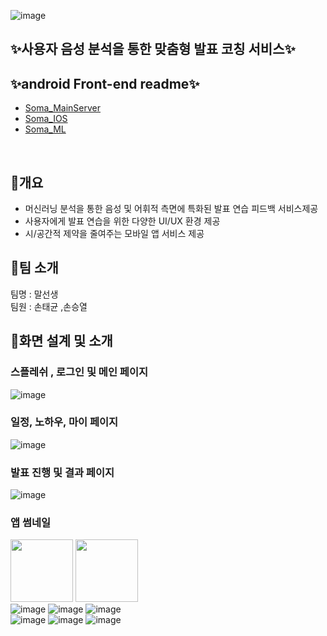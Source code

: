 ![image](/resource/speechteacher_logo.jpg)

## ✨사용자 음성 분석을 통한 맞춤형 발표 코칭 서비스✨

## ✨android Front-end readme✨
- [Soma_MainServer](https://git.swmgit.org/swm-12/12_swm48/soma_mainserver)
- [Soma_IOS](https://git.swmgit.org/swm-12/12_swm48/soma_ios)
- [Soma_ML](https://git.swmgit.org/swm-12/12_swm48/soma_ml)
  
<br>

## 📔개요
- 머신러닝 분석을 통한 음성 및 어휘적 측면에 특화된 발표 연습 피드백 서비스제공
- 사용자에게 발표 연습을 위한 다양한 UI/UX 환경 제공
- 시/공간적 제약을 줄여주는 모바일 앱 서비스 제공


## 👋팀 소개
팀명 : 말선생<br>
팀원 : 손태균 ,손승열<br>

## 👀화면 설계 및 소개

### 스플레쉬 , 로그인 및 메인 페이지
![image](/resource/front-end1.png)

### 일정, 노하우, 마이 페이지
![image](/resource/front-end2.png)

### ️발표 진행 및 결과 페이지
![image](/resource/front-end3.png)

### 앱 썸네일
<img src="/resource/slide1.png" width="100px"> <img src="/resource/slide2.png" width="100px"> <br>
![image](/resource/slide3.png) ![image](/resource/slide4.png) ![image](/resource/slide5.png) <br>
![image](/resource/slide6.png) ![image](/resource/slide7.png) ![image](/resource/slide8.png) <br>

